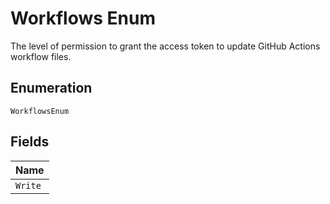 
# Workflows Enum

The level of permission to grant the access token to update GitHub Actions workflow files.

## Enumeration

`WorkflowsEnum`

## Fields

| Name |
|  --- |
| `Write` |

